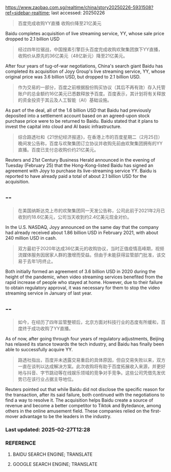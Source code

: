 https://www.zaobao.com.sg/realtime/china/story20250226-5931508?ref=sidebar-realtime; last accessed: 20250226

> 百度完成收购YY直播 收购价降至21亿美元

Baidu completes acquisition of live streaming service, YY, whose sale price dropped to 2.1 billion USD

> 经过四年拉锯战，中国搜素引擎巨头百度完成收购欢聚集团旗下YY直播，收购价从原先的36亿美元（48亿新元）降至21亿美元。

After four years of tug-of-war negotiations, China's search giant Baidu has completed its acquisition of Joyy Group's live streaming service, YY, whose original price was 3.6 billion USD, but dropped to 2.1 billion USD.

> 作为交易的一部分，百度之前根据股份购买协议（其后不再有效）存入托管账户的总金额约16亿美元已悉数释放予百度。百度表示，其计划将有关释放的资金投资于其云及人工智能（AI）基础设施。

As part of the deal, all of the 1.6 billion USD that Baidu had previously deposited into a settlement account based on an agreed-upon stock purchase price were to be returned to Baidu. Baidu stated that it plans to invest the capital into cloud and AI basic infrastructure.

> 综合路透社和《21世纪经济报道》，在香港上市的百度星期二（2月25日）晚间发公告称，百度与欢聚集团订立协议并收购先前由欢聚集团拥有的YY直播。百度已支付总收购价约21亿美元。

Reuters and 21st Century Business Herald announced in the evening of Tuesday (February 25) that the Hong-Kong-listed Baidu has signed an agreement with Joyy to purchase its live-streaming service YY. Baidu is reported to have already paid a total of about 2.1 billion USD for the acquisition.

## --

> 在美国纳斯达克上市的欢聚集团同一天发公告称，公司此前于2021年2月已收到约18.6亿美元，公司当天收到约2.4亿美元现金对价。

In the U.S. NASDAQ, Joyy announced on the same day that the company had already received about 1.86 billion USD in February 2021, with about 240 million USD in cash. 

> 双方最初于2020年达成36亿美元的收购协议，当时正值疫情高峰期，视频流媒体服务因居家人群的激增而受益。但由于未能获得监管部门批准，该交易于去年1月终止。

Both initially formed an agreement of 3.6 billion USD in 2020 during the height of the pandemic, when video streaming services benefited from the rapid increase of people who stayed at home. However, due to their failure to obtain regulatory approval, it was necessary for them to stop the video streaming service in January of last year.

## --

> 如今，在经历了四年监管整顿后，北京方面对科技行业的态度有所缓和，百度终于成功收购了YY直播。

As of now, after going through four years of regulatory adjustments, Beijing has relaxed its stance towards the tech industry, and Baidu has finally been able to successfully acquire YY.

> 路透社指出，百度并未透露交易重启的具体原因，但自交易失败以来，双方一直在谈判以达成解决方案。此次收购将有助于百度拓展收入来源，并更好地与抖音、字节跳动等在线娱乐领域的竞争对手竞争。这些公司凭借先发优势已在该行业占据主导地位。

Reuters pointed out that while Baidu did not disclose the specific reason for the transaction, after its said failure, both continued with the negotiations to find a way to resolve it. The acquisition helps Baidu create a source of revenue and become a better competitor to Tiktok and Bytedance, among others in the online amusement field. These companies relied on the first-mover advantage to be the leaders in the industry. 

### Last updated: 2025-02-27T12:28

### REFERENCE

1) BAIDU SEARCH ENGINE; TRANSLATE

2) GOOGLE SEARCH ENGINE; TRANSLATE
